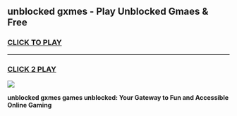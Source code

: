 
## unblocked gxmes - Play Unblocked Gmaes & Free
<h3>
<a href="https://news.freeplayer.one?title=unblocked_gxmes&ref=16F">CLICK TO PLAY</a></h3>
<hr>

<h3>
<a href="https://news.freeplayer.one?title=unblocked_gxmes&ref=16F">CLICK 2 PLAY</a>
  
</h3>

<a href="https://news.freeplayer.one?title=unblocked_gxmes&ref=16F/"><img src="https://clearcache.store/games.png"></a>


**unblocked gxmes games unblocked: Your Gateway to Fun and Accessible Online Gaming**
